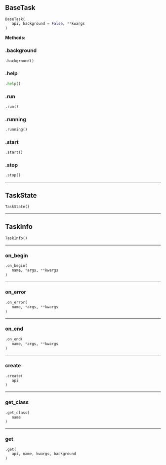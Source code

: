 #


## BaseTask
```python 
BaseTask(
   api, background = False, **kwargs
)
```




**Methods:**


### .background
```python
.background()
```


### .help
```python
.help()
```


### .run
```python
.run()
```


### .running
```python
.running()
```


### .start
```python
.start()
```


### .stop
```python
.stop()
```


----


## TaskState
```python 
TaskState()
```



----


## TaskInfo
```python 
TaskInfo()
```



----


### on_begin
```python
.on_begin(
   name, *args, **kwargs
)
```


----


### on_error
```python
.on_error(
   name, *args, **kwargs
)
```


----


### on_end
```python
.on_end(
   name, *args, **kwargs
)
```


----


### create
```python
.create(
   api
)
```


----


### get_class
```python
.get_class(
   name
)
```


----


### get
```python
.get(
   api, name, kwargs, background
)
```

